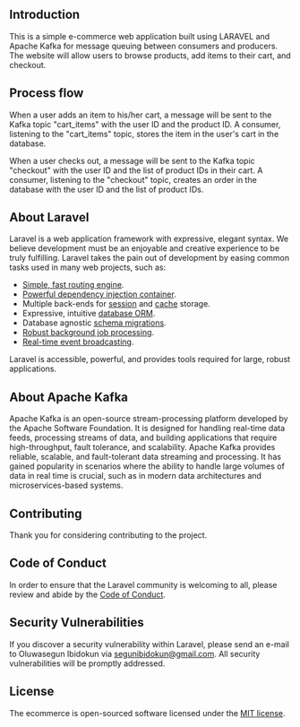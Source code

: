 ## Introduction

This is a simple e-commerce web application built using LARAVEL and Apache Kafka for message queuing between consumers and producers. The website will allow users
to browse products, add items to their cart, and checkout.

## Process flow
When a user adds an item to his/her cart, a message will be sent to the Kafka topic "cart_items" with the user ID and the product ID. 
A consumer, listening to the "cart_items" topic, stores the item in the user's cart in the database. 

When a user checks out, a message will be sent to the Kafka topic "checkout" with the user ID and the list of product IDs in their cart. 
A consumer, listening to the "checkout" topic, creates an order in the database with the user ID and the list of product IDs.


## About Laravel

Laravel is a web application framework with expressive, elegant syntax. We believe development must be an enjoyable and creative experience to be truly fulfilling. Laravel takes the pain out of development by easing common tasks used in many web projects, such as:

- [Simple, fast routing engine](https://laravel.com/docs/routing).
- [Powerful dependency injection container](https://laravel.com/docs/container).
- Multiple back-ends for [session](https://laravel.com/docs/session) and [cache](https://laravel.com/docs/cache) storage.
- Expressive, intuitive [database ORM](https://laravel.com/docs/eloquent).
- Database agnostic [schema migrations](https://laravel.com/docs/migrations).
- [Robust background job processing](https://laravel.com/docs/queues).
- [Real-time event broadcasting](https://laravel.com/docs/broadcasting).

Laravel is accessible, powerful, and provides tools required for large, robust applications.

## About Apache Kafka

Apache Kafka is an open-source stream-processing platform developed by the Apache Software Foundation. It is designed for handling real-time data feeds, processing streams of data, and building applications that require high-throughput, fault tolerance, and scalability.
Apache Kafka provides reliable, scalable, and fault-tolerant data streaming and processing. It has gained popularity in scenarios where the ability to handle large volumes of data in real time is crucial, such as in modern data architectures and microservices-based systems.

## Contributing

Thank you for considering contributing to the project.

## Code of Conduct

In order to ensure that the Laravel community is welcoming to all, please review and abide by the [Code of Conduct](https://laravel.com/docs/contributions#code-of-conduct).

## Security Vulnerabilities

If you discover a security vulnerability within Laravel, please send an e-mail to Oluwasegun Ibidokun via [segunibidokun@gmail.com](mailto:segunibidokun@gmail.com). All security vulnerabilities will be promptly addressed.

## License

The ecommerce is open-sourced software licensed under the [MIT license](https://opensource.org/licenses/MIT).
